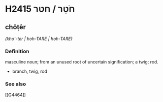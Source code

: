 # H2415 חֹטֵר / חטר

## chôṭêr

_(kho'-ter | hoh-TARE | hoh-TARE)_

### Definition

masculine noun; from an unused root of uncertain signification; a twig; rod.

- branch, twig, rod
### See also

[[G4464]]

